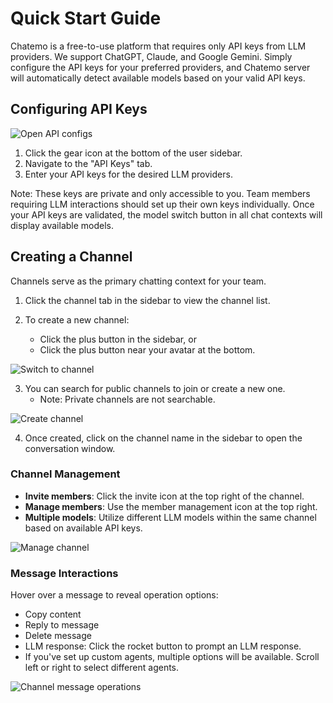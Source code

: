 # Quick Start Guide

Chatemo is a free-to-use platform that requires only API keys from LLM providers. We support ChatGPT, Claude, and Google Gemini. Simply configure the API keys for your preferred providers, and Chatemo server will automatically detect available models based on your valid API keys.

## Configuring API Keys

![Open API configs](/docs/apikey-1.png)

1. Click the gear icon at the bottom of the user sidebar.
2. Navigate to the "API Keys" tab.
3. Enter your API keys for the desired LLM providers.

<!-- ![API keys](docs/apikey-2.png) -->

Note: These keys are private and only accessible to you. Team members requiring LLM interactions should set up their own keys individually. Once your API keys are validated, the model switch button in all chat contexts will display available models.

## Creating a Channel

Channels serve as the primary chatting context for your team.

1. Click the channel tab in the sidebar to view the channel list.

2. To create a new channel:
   - Click the plus button in the sidebar, or
   - Click the plus button near your avatar at the bottom.

![Switch to channel](/docs/channel-1.png)

3. You can search for public channels to join or create a new one.
   - Note: Private channels are not searchable.

![Create channel](/docs/channel-2.png)

4. Once created, click on the channel name in the sidebar to open the conversation window.

### Channel Management

- **Invite members**: Click the invite icon at the top right of the channel.
- **Manage members**: Use the member management icon at the top right.
- **Multiple models**: Utilize different LLM models within the same channel based on available API keys.

![Manage channel](/docs/channel-3.png)

### Message Interactions

Hover over a message to reveal operation options:

- Copy content
- Reply to message
- Delete message
- LLM response: Click the rocket button to prompt an LLM response.
- If you've set up custom agents, multiple options will be available. Scroll left or right to select different agents.

![Channel message operations](/docs/channel-4.png)
